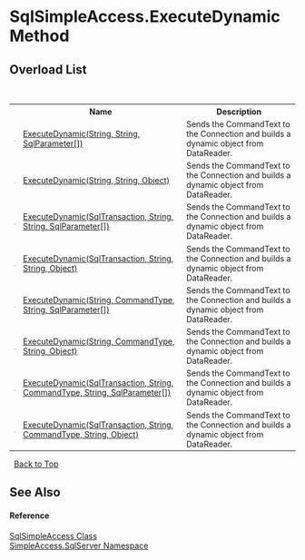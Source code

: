 # SqlSimpleAccess.ExecuteDynamic Method 
 


## Overload List
&nbsp;<table><tr><th></th><th>Name</th><th>Description</th></tr><tr><td>![Public method](media/pubmethod.gif "Public method")</td><td><a href="04798084-1cdc-3a33-c48a-1aab4e4d108d">ExecuteDynamic(String, String, SqlParameter[])</a></td><td>
Sends the CommandText to the Connection and builds a dynamic object from DataReader.</td></tr><tr><td>![Public method](media/pubmethod.gif "Public method")</td><td><a href="1be4a695-65d9-28b0-9e45-749baa2d7f74">ExecuteDynamic(String, String, Object)</a></td><td>
Sends the CommandText to the Connection and builds a dynamic object from DataReader.</td></tr><tr><td>![Public method](media/pubmethod.gif "Public method")</td><td><a href="5b645e5e-4c8b-4ee0-a677-c0e2af772d40">ExecuteDynamic(SqlTransaction, String, String, SqlParameter[])</a></td><td>
Sends the CommandText to the Connection and builds a dynamic object from DataReader.</td></tr><tr><td>![Public method](media/pubmethod.gif "Public method")</td><td><a href="57c879bd-cfdd-fe39-50e5-380a273909dc">ExecuteDynamic(SqlTransaction, String, String, Object)</a></td><td>
Sends the CommandText to the Connection and builds a dynamic object from DataReader.</td></tr><tr><td>![Public method](media/pubmethod.gif "Public method")</td><td><a href="0747251e-8daa-3df4-2f8a-c840a9b42fe6">ExecuteDynamic(String, CommandType, String, SqlParameter[])</a></td><td>
Sends the CommandText to the Connection and builds a dynamic object from DataReader.</td></tr><tr><td>![Public method](media/pubmethod.gif "Public method")</td><td><a href="5fcf5ba2-c6de-9c50-3d3a-a5c0b6f941dc">ExecuteDynamic(String, CommandType, String, Object)</a></td><td>
Sends the CommandText to the Connection and builds a dynamic object from DataReader.</td></tr><tr><td>![Public method](media/pubmethod.gif "Public method")</td><td><a href="20388fa5-f490-2585-699b-e5daa365b5a7">ExecuteDynamic(SqlTransaction, String, CommandType, String, SqlParameter[])</a></td><td>
Sends the CommandText to the Connection and builds a dynamic object from DataReader.</td></tr><tr><td>![Public method](media/pubmethod.gif "Public method")</td><td><a href="caba91f9-57dd-74dc-ee21-e0a1808882a4">ExecuteDynamic(SqlTransaction, String, CommandType, String, Object)</a></td><td>
Sends the CommandText to the Connection and builds a dynamic object from DataReader.</td></tr></table>&nbsp;
<a href="#sqlsimpleaccess.executedynamic-method">Back to Top</a>

## See Also


#### Reference
<a href="51cba069-bca7-767f-b9f4-7a420dd10a28">SqlSimpleAccess Class</a><br /><a href="0aec4ece-a28c-8a60-ec49-ed778f89c036">SimpleAccess.SqlServer Namespace</a><br />